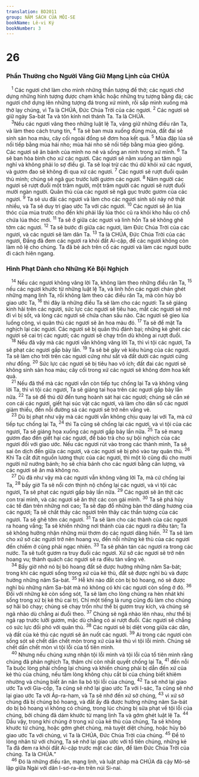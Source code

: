 ```yaml
---
translation: BD2011
group: NĂM SÁCH CỦA MÔI-SE
bookName: Lê-vi Ký 
bookNumber: 3
---
```


<div class="title"><h1>26</h1><h3>Phần Thưởng cho Người Vâng Giữ Mạng Lịnh của CHÚA</h3></div>
<span class="verse le_26_1"> <sup>1</sup> Các ngươi chớ làm cho mình những thần tượng để thờ; các ngươi chớ dựng những hình tượng được chạm khắc hoặc những trụ tượng bằng đá; các ngươi chớ dựng lên những tượng đá trong xứ mình, rồi sấp mình xuống mà thờ lạy chúng, vì Ta là CHÚA, Ðức Chúa Trời của các ngươi. </span>
<span class="verse le_26_2"><sup>2</sup> Các ngươi sẽ giữ ngày Sa-bát Ta và tôn kính nơi thánh Ta. Ta là CHÚA.<br/></span>
<span class="verse le_26_3"> <sup>3</sup>Nếu các ngươi vâng theo những luật lệ Ta, vâng giữ những điều răn Ta, và làm theo cách trung tín, </span>
<span class="verse le_26_4"><sup>4</sup> Ta sẽ ban mưa xuống đúng mùa, đất đai sẽ sinh sản hoa màu, cây cối ngoài đồng sẽ đơm hoa kết quả. </span>
<span class="verse le_26_5"><sup>5</sup> Mùa đập lúa sẽ nối tiếp bằng mùa hái nho; mùa hái nho sẽ nối tiếp bằng mùa gieo giống. Các ngươi sẽ ăn bánh của mình no nê và sống an ninh trong xứ mình. </span>
<span class="verse le_26_6"><sup>6</sup> Ta sẽ ban hòa bình cho xứ các ngươi. Các ngươi sẽ nằm xuống an tâm ngủ nghỉ và không phải lo sợ điều gì. Ta sẽ loại trừ các thú dữ khỏi xứ các ngươi, và gươm đao sẽ không đi qua xứ các ngươi. </span>
<span class="verse le_26_7"><sup>7</sup> Các ngươi sẽ rượt đuổi quân thù mình; chúng sẽ ngã gục trước lưỡi gươm các ngươi. </span>
<span class="verse le_26_8"><sup>8</sup> Năm người các ngươi sẽ rượt đuổi một trăm người, một trăm người các ngươi sẽ rượt đuổi mười ngàn người. Quân thù của các ngươi sẽ ngã gục trước gươm của các ngươi. </span>
<span class="verse le_26_9"><sup>9</sup> Ta sẽ ưu đãi các ngươi và làm cho các ngươi sinh sôi nảy nở thật nhiều, và Ta sẽ duy trì giao ước Ta với các ngươi. </span>
<span class="verse le_26_10"><sup>10</sup> Các ngươi sẽ ăn lúa thóc của mùa trước cho đến khi phải lấy lúa thóc cũ ra khỏi kho hầu có chỗ chứa lúa thóc mới. </span>
<span class="verse le_26_11"><sup>11</sup> Ta sẽ ở giữa các ngươi và linh hồn Ta sẽ không ghê tởm các ngươi. </span>
<span class="verse le_26_12"><sup>12</sup> Ta sẽ bước đi giữa các ngươi, làm Ðức Chúa Trời của các ngươi, và các ngươi sẽ làm dân Ta. </span>
<span class="verse le_26_13"><sup>13</sup> Ta là CHÚA, Ðức Chúa Trời của các ngươi, Ðấng đã đem các ngươi ra khỏi đất Ai-cập, để các ngươi không còn làm nô lệ cho chúng. Ta đã bẻ ách trên cổ các ngươi và làm các ngươi bước đi cách hiên ngang.<br/></span>
<div class="title"><h3>Hình Phạt Dành cho Những Kẻ Bội Nghịch</h3></div>
<span class="verse le_26_14"> <sup>14</sup> Nếu các ngươi không vâng lời Ta, không làm theo những điều răn Ta, </span>
<span class="verse le_26_15"><sup>15</sup> nếu các ngươi khước từ những luật lệ Ta, và linh hồn các ngươi chán ghét những mạng lịnh Ta, rồi không làm theo các điều răn Ta, mà còn hủy bỏ giao ước Ta, </span>
<span class="verse le_26_16"><sup>16</sup> thì đây là những điều Ta sẽ làm cho các ngươi: Ta sẽ giáng kinh hãi trên các ngươi, sức lực các ngươi sẽ tiêu hao, mắt các ngươi sẽ mờ đi vì bị sốt, và lòng các ngươi sẽ chứa chan sầu não. Các ngươi sẽ gieo lúa luống công, vì quân thù các ngươi sẽ ăn hoa màu đó. </span>
<span class="verse le_26_17"><sup>17</sup> Ta sẽ để mặt Ta nghịch lại các ngươi. Các ngươi sẽ bị quân thù đánh bại; những kẻ ghét các ngươi sẽ cai trị các ngươi; các ngươi sẽ chạy trốn dù không ai rượt đuổi.<br/></span>
<span class="verse le_26_18"> <sup>18</sup> Nếu đã vậy mà các ngươi vẫn không vâng lời Ta, thì vì tội các ngươi, Ta sẽ phạt các ngươi gấp bảy lần. </span>
<span class="verse le_26_19"><sup>19</sup> Ta sẽ bẻ gãy vẻ kiêu hùng của các ngươi. Ta sẽ làm cho trời trên các ngươi cứng như sắt và đất dưới các ngươi cứng như đồng. </span>
<span class="verse le_26_20"><sup>20</sup> Sức lực các ngươi sẽ bị tiêu hao vô ích; đất đai các ngươi sẽ không sinh sản hoa màu; cây cối trong xứ các ngươi sẽ không đơm hoa kết quả.<br/></span>
<span class="verse le_26_21"> <sup>21</sup> Nếu đã thế mà các ngươi vẫn còn tiếp tục chống lại Ta và không vâng lời Ta, thì vì tội các ngươi, Ta sẽ giáng tai họa trên các ngươi gấp bảy lần nữa. </span>
<span class="verse le_26_22"><sup>22</sup> Ta sẽ để thú dữ đến tung hoành sát hại các ngươi; chúng sẽ cắn xé con cái các ngươi, giết hại súc vật các ngươi, và làm cho dân số các ngươi giảm thiểu, đến nỗi đường sá các ngươi sẽ trở nên vắng vẻ.<br/></span>
<span class="verse le_26_23"> <sup>23</sup> Dù bị phạt như vậy mà các người vẫn không chịu quay lại với Ta, mà cứ tiếp tục chống lại Ta, </span>
<span class="verse le_26_24"><sup>24</sup> thì Ta cũng sẽ chống lại các ngươi, và vì tội của các ngươi, Ta sẽ giáng họa xuống các ngươi gấp bảy lần nữa. </span>
<span class="verse le_26_25"><sup>25</sup> Ta sẽ mang gươm đao đến giết hại các ngươi, để báo trả cho sự bội nghịch của các ngươi đối với giao ước. Nếu các ngươi rút vào trong các thành mình, Ta sẽ sai ôn dịch đến giữa các ngươi, và các ngươi sẽ bị phó vào tay quân thù. </span>
<span class="verse le_26_26"><sup>26</sup> Khi Ta cắt đứt nguồn lương thực của các ngươi, thì một lò cũng đủ cho mười người nữ nướng bánh; họ sẽ chia bánh cho các ngươi bằng cân lượng, và các ngươi sẽ ăn mà không no.<br/></span>
<span class="verse le_26_27"> <sup>27</sup> Dù đã như vậy mà các ngươi vẫn không vâng lời Ta, mà cứ chống lại Ta, </span>
<span class="verse le_26_28"><sup>28</sup> bấy giờ Ta sẽ nổi cơn thịnh nộ chống lại các ngươi, và vì tội các ngươi, Ta sẽ phạt các ngươi gấp bảy lần nữa. </span>
<span class="verse le_26_29"><sup>29</sup> Các ngươi sẽ ăn thịt các con trai mình, và các ngươi sẽ ăn thịt các con gái mình. </span>
<span class="verse le_26_30"><sup>30</sup> Ta sẽ phá hủy các tế đàn trên những nơi cao; Ta sẽ đạp đổ những bàn thờ dâng hương của các ngươi; Ta sẽ chất thây các ngươi trên thây các thần tượng của các ngươi. Ta sẽ ghê tởm các ngươi. </span>
<span class="verse le_26_31"><sup>31</sup> Ta sẽ làm cho các thành của các ngươi ra hoang vắng; Ta sẽ khiến những nơi thánh của các ngươi ra điêu tàn; Ta sẽ không hưởng nhận những mùi thơm do các ngươi dâng hiến. </span>
<span class="verse le_26_32"><sup>32</sup> Ta sẽ làm cho xứ sở các ngươi trở nên hoang vu, đến nỗi những kẻ thù của các ngươi đến chiếm ở cũng phải ngạc nhiên. </span>
<span class="verse le_26_33"><sup>33</sup> Ta sẽ phân tán các ngươi ra trong các nước. Ta sẽ tuốt gươm ra truy đuổi các ngươi. Xứ sở các ngươi sẽ trở nên hoang vu; thành quách các ngươi sẽ ra điêu tàn vắng vẻ.<br/></span>
<span class="verse le_26_34"> <sup>34</sup> Bấy giờ nhờ nó bị bỏ hoang đất sẽ được hưởng những năm Sa-bát; trong khi các ngươi sống trong xứ của kẻ thù, đất sẽ được nghỉ bù và được hưởng những năm Sa-bát. </span>
<span class="verse le_26_35"><sup>35</sup> Hễ khi nào đất còn bị bỏ hoang, nó sẽ được nghỉ bù những năm Sa-bát mà nó không có khi các ngươi còn sống ở đó. </span>
<span class="verse le_26_36"><sup>36</sup> Ðối với những kẻ còn sống sót, Ta sẽ làm cho lòng chúng ra hèn nhát khi sống trong xứ bị kẻ thù cai trị. Chỉ một tiếng lá rung cũng đủ làm cho chúng sợ hãi bỏ chạy; chúng sẽ chạy trốn như thể bị gươm truy kích, và chúng sẽ ngã nhào dù chẳng ai đuổi theo. </span>
<span class="verse le_26_37"><sup>37</sup> Chúng sẽ ngã nhào lên nhau, như thể bị ngã rạp trước lưỡi gươm, mặc dù chẳng có ai rượt đuổi. Các ngươi sẽ chẳng có sức lực đối phó với quân thù. </span>
<span class="verse le_26_38"><sup>38</sup> Các ngươi sẽ bị diệt vong giữa các dân, và đất của kẻ thù các ngươi sẽ ăn nuốt các ngươi. </span>
<span class="verse le_26_39"><sup>39</sup> Ai trong các ngươi còn sống sót sẽ chết dần chết mòn trong xứ của kẻ thù vì tội lỗi mình. Chúng sẽ chết dần chết mòn vì tội lỗi của tổ tiên mình.<br/></span>
<span class="verse le_26_40"> <sup>40</sup> Nhưng nếu chúng xưng nhận tội lỗi mình và tội lỗi của tổ tiên mình rằng chúng đã phản nghịch Ta, thậm chí còn nhất quyết chống lại Ta, </span>
<span class="verse le_26_41"><sup>41</sup> đến nỗi Ta buộc lòng phải chống lại chúng và khiến chúng phải bị dẫn đến xứ của kẻ thù của chúng, nếu tấm lòng không chịu cắt bì của chúng biết khiêm nhường và chúng biết ăn năn lìa bỏ tội lỗi của chúng, </span>
<span class="verse le_26_42"><sup>42</sup> Ta sẽ nhớ lại giao ước Ta với Gia-cốp, Ta cũng sẽ nhớ lại giao ước Ta với I-sác, Ta cũng sẽ nhớ lại giao ước Ta với Áp-ra-ham, và Ta sẽ nhớ đến xứ sở chúng, </span>
<span class="verse le_26_43"><sup>43</sup> vì xứ sở chúng đã bị chúng bỏ hoang, và đất ấy đã được hưởng những năm Sa-bát do bị bỏ hoang vì không có chúng, trong lúc chúng bị sửa phạt về tội lỗi của chúng, bởi chúng đã dám khước từ mạng lịnh Ta và gớm ghét luật lệ Ta. </span>
<span class="verse le_26_44"><sup>44</sup> Dầu vậy, trong khi chúng ở trong xứ của kẻ thù của chúng, Ta sẽ không khước từ chúng, hoặc gớm ghét chúng, mà tuyệt diệt chúng, hoặc hủy bỏ giao ước Ta với chúng, vì Ta là CHÚA, Ðức Chúa Trời của chúng. </span>
<span class="verse le_26_45"><sup>45</sup> Ðể tỏ lòng nhân từ với chúng, Ta sẽ nhớ lại giao ước với tổ tiên chúng, những kẻ Ta đã đem ra khỏi đất Ai-cập trước mặt các dân, để làm Ðức Chúa Trời của chúng. Ta là CHÚA.”<br/></span>
<span class="verse le_26_46"> <sup>46</sup> Ðó là những điều răn, mạng lịnh, và luật pháp mà CHÚA đã cậy Mô-sê lập giữa Ngài với dân I-sơ-ra-ên trên núi Si-nai.<br/></span>

